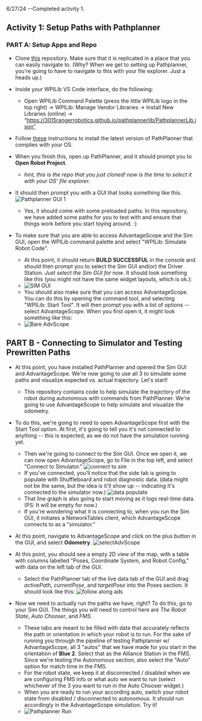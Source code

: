 6/27/24 --Completed activity 1. 

## Activity 1: Setup Paths with Pathplanner

### PART A: Setup Apps and Repo
- Clone [this](https://github.com/beranki/frc-drive-samples/tree/training/samples) repository. Make sure that it is replicated in a place that you can easily navigate to. (Why? When we get to setting up Pathplanner, you're going to have to navigate to this with your file explorer. Just a heads up.)
- Inside your WPILib VS Code interface, do the following: 
    - Open WPILib Command Palette (press the little WPILib logo in the top right) → WPILib: Manage Vendor Libraries → Install New Libraries (online) → “https://3015rangerrobotics.github.io/pathplannerlib/PathplannerLib.json”

- Follow [these](https://github.com/mjansen4857/pathplanner/releases) instructions to install the latest version of PathPlanner that complies with your OS.
- When you finish this, open up PathPlanner, and it should prompt you to **Open Robot Project**. 
    - *hint, this is the repo that you just cloned! now is the time to select it with your OS' file explorer.*

- It should then prompt you with a GUI that looks something like this.
![Pathplanner GUI 1](imgs/gui1.png)
    - Yes, it should come with some preloaded paths. In this repository, we have added some paths for you to test with and ensure that things work before you start toying around. :)

- To make sure that you are able to access AdvantageScope and the Sim GUI, open the WPILib command palette and select "WPILib: Simulate Robot Code".
    - At this point, it should return **BUILD SUCCESSFUL** in the console and should then prompt you to select the Sim GUI and(or) the Driver Station. *Just select the Sim GUI for now*. It should look something like this (you might not have the same widget layouts, which is ok.):
    - ![SIM GUI](imgs/simgui1.png)
    - You should also make sure that you can access AdvantageScope. You can do this by opening the command tool, and selecting "WPILib: Start Tool". It will then prompt you with a list of options -- select AdvantageScope. When you first open it, it might look something like this:
    - ![Bare AdvScope](imgs/ads1.png)

## PART B - Connecting to Simulator and Testing Prewritten Paths
- At this point, you have installed PathPlanner and opened the Sim GUI and AdvantageScope. We're now going to use all 3 to simulate some paths and visualize expected vs. actual trajectory. Let's start!
    - This repository contains code to help simulate the trajectory of the robot during autonomous with commands from PathPlanner. We're going to use AdvantageScope to help simulate and visualize the odometry.
- To do this, we're going to need to open AdvantageScope first with the Start Tool option. At first, it's going to tell you it's not connected to anything -- this is expected, as we do not have the simulation running yet. 
    - Then we're going to connect to the Sim GUI. Once we open it, we can now open AdvantageScope, go to File in the top left, and select "Connect to Simulator."
    ![connect to sim](imgs/connecttosim.png)
    - If you've connected, you'll notice that the side tab is going to populate with Shuffleboard and robot diagnostic data. (data might not be the same, but the idea is it'll show up -- indicating it's connected to the simulator now.)
    ![data populate](imgs/datapopulate.png)
    - That line graph is also going to start moving as it logs real-time data. (PS: It will be empty for now.)
    - If you're wondering what it is connecting to, when you run the Sim GUI, it initiates a NetworkTables client, which AdvantageScope connects to as a "simulator."
- At this point, navigate to AdvantageScope and click on the plus button in the GUI, and select **Odometry**.
![selectAdvScope](imgs/selectads.png)

- At this point, you should see a empty 2D view of the map, with a table with columns labelled "Poses, Coordinate System, and Robot Config," with data on the left tab of the GUI.
    - Select the PathPlanner tab of the live data tab of the GUI and drag *activePath*, *currentPose*, and *targetPose* into the Poses section. It should look like this:
    ![follow along ads](imgs/followalongads.png)

- Now we need to actually run the paths we have, right? To do this, go to your Sim GUI. The things you will need to control here are *The Robot State*, *Auto Chooser*, and *FMS*.
    - These tabs are meant to be filled with data that accurately reflects the path or orientation in which your robot is to run. For the sake of running you through the pipeline of testing Pathplanner w/ AdvantageScope, all 3 "autos" that we have made for you start in the orientation of **Blue 2**. Select that as the Alliance Station in the FMS. Since we're testing the Autonomous section, also select the "Auto" option for match time in the FMS.
    - For the robot state, we keep it at disconnected / disabled when we are configuring FMS info or what auto we want to run (select whichever of the 3 you want to run in the Auto Chooser widget.)
    - When you are ready to run your according auto, switch your robot state from disabled / disconnected to autonomous. It should run accordingly in the AdvantageScope simulation. Try it!
    - ![Pathplanner Run](imgs/pathplannerrun.png)

